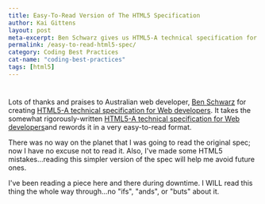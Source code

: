 ```yaml
---
title: Easy-To-Read Version of The HTML5 Specification
author: Kai Gittens
layout: post
meta-excerpt: Ben Schwarz gives us HTML5-A technical specification for Web developers, translating WHATWG's HTML5 arduous spec into layman's terms
permalink: /easy-to-read-html5-spec/
category: Coding Best Practices
cat-name: "coding-best-practices"
tags: [html5]
---
```

# 

Lots of thanks and praises to Australian web developer, [Ben Schwarz][1] for creating [HTML5-A technical specification for Web developers][2]. It takes the somewhat rigorously-written [HTML5-A technical specification for Web developers][3]and rewords it in a very easy-to-read format.



There was no way on the planet that I was going to read the original spec; now I have no excuse not to read it.  Also, I've made some HTML5 mistakes...reading this simpler version of the spec will help me avoid future ones.

I've been reading a piece here and there during downtime.  I WILL read this thing the whole way through...no "ifs", "ands", or "buts" about it.

 [1]: http://twitter.com/benschwarz
 [2]: http://developers.whatwg.org/
 [3]: http://www.whatwg.org/specs/web-apps/current-work/multipage/
